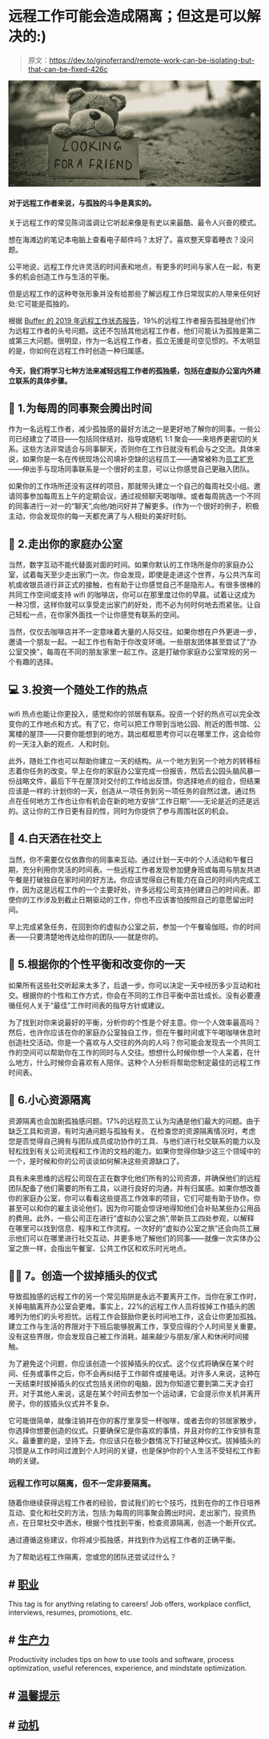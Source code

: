 # 远程工作可能会造成隔离；但这是可以解决的:)

> 原文：<https://dev.to/ginoferrand/remote-work-can-be-isolating-but-that-can-be-fixed-426c>

[![loneliness in a photo](img/9436d41d114f33547cc129d443536a04.png)](https://res.cloudinary.com/practicaldev/image/fetch/s--jbsoxxTM--/c_limit%2Cf_auto%2Cfl_progressive%2Cq_auto%2Cw_880/https://www.tecla.img/teddy-alone)

#### 对于远程工作者来说，与孤独的斗争是真实的。

关于远程工作的常见陈词滥调让它听起来像是有史以来最酷、最令人兴奋的模式。

想在海滩边的笔记本电脑上查看电子邮件吗？太好了。喜欢整天穿着睡衣？没问题。

公平地说，远程工作允许灵活的时间表和地点，有更多的时间与家人在一起，有更多的机会创造工作与生活的平衡。

但是远程工作的这种夸张形象并没有给那些了解远程工作日常现实的人带来任何好处:它可能是孤独的。

根据 [Buffer 的 2019 年远程工作状态报告](https://buffer.com/state-of-remote-work-2019)，19%的远程工作者报告孤独是他们作为远程工作者的头号问题。这还不包括其他远程工作者，他们可能认为孤独是第二或第三大问题。很明显，作为一名远程工作者，孤立无援是司空见惯的。不太明显的是，你如何在远程工作时创造一种归属感。

#### 今天，我们将学习七种方法来减轻远程工作者的孤独感，包括在虚拟办公室内外建立联系的具体步骤。

## 🎳 1.为每周的同事聚会腾出时间

作为一名远程工作者，减少孤独感的最好方法之一是更好地了解你的同事。一些公司已经建立了项目——包括同伴结对、指导或随机 1:1 聚会——来培养更密切的关系。这些方法非常适合与同事聊天，否则你在工作日就没有机会与之交流。具体来说，如果你是一名在传统现场公司填补空缺的远程员工——通常被称为[员工扩充](https://www.tecla.io/blog/remote-staff-augmentation-the-future-of-offshore-hiring/)——伸出手与现场同事联系是一个很好的主意，可以让你感觉自己更融入团队。

如果你的工作场所还没有这样的项目，那就带头建立一个自己的每周社交小组。邀请同事参加每周五上午的定期会议，通过视频聊天喝咖啡。或者每周挑选一个不同的同事进行一对一的“聊天”,向他/她问好并了解更多。(作为一个很好的例子，积极主动，你会发现你的每一天都充满了与人相处的美好时刻。

## 🏡 2.走出你的家庭办公室

当然，数字互动不能代替面对面的时间。如果你默认的工作场所是你的家庭办公室，试着每天至少走出家门一次。你会发现，即使是走进这个世界，与公共汽车司机或收银员进行非正式的接触，也有助于让你感觉自己不是隐形人。有很多很棒的共同工作空间或支持 wifi 的咖啡店，你可以在那里度过你的早晨。试着让这成为一种习惯，这样你就可以享受走出家门的好处，而不必为何时何地去而紧张。让自己轻松一点，在你家外面找一个让你感觉有联系的空间。

当然，仅仅去咖啡店并不一定意味着大量的人际交往。如果你想在户外更进一步，邀请一个朋友一起。一起工作也有助于你改变环境。一些朋友团体甚至尝试了“办公室交换”，每周在不同的朋友家里一起工作。这是打破你家庭办公室常规的另一个有趣的选择。

## 💻 3.投资一个随处工作的热点

wifi 热点也能让你更投入，感觉和你的邻居有联系。投资一个好的热点可以完全改变你的工作地点和方式。有了它，你可以把工作带到当地公园、附近的图书馆、公寓楼的屋顶——只要你能想到的地方。跳出框框思考你可以在哪里工作，这会给你的一天注入新的观点、人和时刻。

此外，随处工作也可以帮助你建立一天的结构。从一个地方到另一个地方的转移标志着你任务的改变。早上在你的家庭办公室完成一份报告，然后去公园头脑风暴一份战略文件，最后下午在屋顶对交付的工作给出反馈。你选择地点的组合，但结果应该是一样的:计划你的一天，创造从一项任务到另一项任务的自然过渡。通过热点在任何地方工作也让你有机会在新的地方安排“工作日期”——无论是近的还是远的。这让你的工作日更有目的性，同时为你提供了参与周围社区的机会。

## 👭 4.白天洒在社交上

当然，你不需要仅仅依靠你的同事来互动。通过计划一天中的个人活动和午餐日期，充分利用你灵活的时间表。一些远程工作者发现参加健身班或每周与朋友共进午餐是打破独自在家时间的好方法。你应该觉得自己有能力在自己的时间内完成工作，因为这是远程工作的一个主要好处，许多远程公司支持创建自己的时间表。即使你的工作涉及到截止日期驱动的工作，你也不应该害怕按照自己的意愿留出时间。

早上完成紧急任务，在回到你的虚拟办公室之前，参加一个午餐瑜伽班。你的时间表——只要清楚地传达给你的团队——就是你的。

## 🤠 5.根据你的个性平衡和改变你的一天

如果所有这些社交听起来太多了，后退一步。你可以决定一天中经历多少互动和社交。根据你的个性和工作方式，你会在不同的工作日平衡中茁壮成长。没有必要遵循任何人关于“最佳”工作时间表的指导方针或建议。

为了找到对你来说最好的平衡，分析你的个性是个好主意。你一个人效率最高吗？然后，也许你应该在你的家庭办公室独自工作，但在午餐时间或下午喝咖啡休息时创造社交活动。你是一个喜欢与人交往的外向的人吗？你可能会发现去一个共同工作的空间可以帮助你在工作的同时与人交往。想想什么时候你想一个人呆着，在什么地方，什么时候你会喜欢有人陪伴。这种个人分析将帮助您制定最佳的远程工作时间表。

## 🤳 6.小心资源隔离

资源隔离也会加剧孤独感问题。17%的远程员工认为沟通是他们最大的问题。由于缺乏工具和资源，有时沟通问题与孤独有关。
在检查您的资源隔离情况时，考虑您是否觉得自己拥有与团队成员成功协作的工具、与他们进行社交联系的能力以及轻松找到有关公司流程和工作流的文档的能力。如果你觉得你缺少这三个领域中的一个，是时候和你的公司谈谈如何解决这些资源缺口了。

具有未来思维的远程公司现在正在数字化他们所有的公司资源，并确保他们的远程团队配备了他们需要的所有工具，以进行良好的沟通，并有归属感。如果你想改善你的家庭办公室，你可以看看这些提高工作效率的项目，它们可能有助于协作。你甚至可以和你的雇主谈论他们，因为你可能会惊讶地得知他们会补贴某些办公用品的费用。此外，一些公司正在进行“虚拟办公室之旅”,带新员工四处参观，以解释在哪里可以找到信息、程序和工作流程。一次好的“虚拟办公室之旅”还会向员工展示他们可以在哪里进行社交互动，并更多地了解他们的同事——就像一次实体办公室之旅一样，会指出午餐室、公共工作区和欢乐时光地点。

## 🧘‍♂️ 7。创造一个拔掉插头的仪式

导致孤独感的远程工作的另一个常见陷阱是永远不要离开工作。当你在家工作时，关掉电脑离开办公室会更难。事实上，22%的远程工作人员将拔掉工作插头的困难列为他们的头号担忧。远程工作会鼓励你更长时间地工作，这会让你更加孤独。建立工作与生活的界限对于下班后能够脱离工作，享受应得的个人时间至关重要。没有这些界限，你会发现自己被工作消耗，越来越少与朋友/家人和休闲时间接触。

为了避免这个问题，你应该创造一个拔掉插头的仪式。这个仪式将确保在某个时间、任务或事件之后，你不会再纠结于工作邮件或接电话。对许多人来说，这种在一天结束时拔掉插头的仪式包括关闭你的电脑，因为你知道它要到第二天才会打开。对于其他人来说，这是在某个时间去参加一个运动课，它会提示你关机并离开房子。你的拔插头仪式并不复杂。

它可能很简单，就像注销并在你的客厅里享受一杯咖啡，或者去你的邻居家散步。你选择你想要创造的仪式。只要确保它是你喜欢的事情，并且对你的工作安排有意义。最重要的是，坚持下去。你应该只在极少数情况下打破这种仪式。拔掉插头的习惯是从工作时间过渡到个人时间的关键，也是保护你的个人生活不受轻松工作影响的关键。

### 远程工作可以隔离，但不一定非要隔离。

随着你继续获得远程工作者的经验，尝试我们的七个技巧，找到在你的工作日培养互动、变化和社交的方法，包括:为每周的同事聚会腾出时间，走出家门，投资热点，在日常社交中洒水，根据个性找到平衡，检查资源隔离，创造一个断开仪式。

通过遵循这些建议，你将减少孤独感，并找到作为远程工作者的正确平衡。

为了帮助远程工作隔离，您或您的团队还尝试过什么？

## # [职业](/t/career)

This tag is for anything relating to careers! Job offers, workplace conflict, interviews, resumes, promotions, etc.

## # [生产力](/t/productivity)

Productivity includes tips on how to use tools and software, process optimization, useful references, experience, and mindstate optimization.

## # [温馨提示](/t/tips)

## # [动机](/t/motivation)